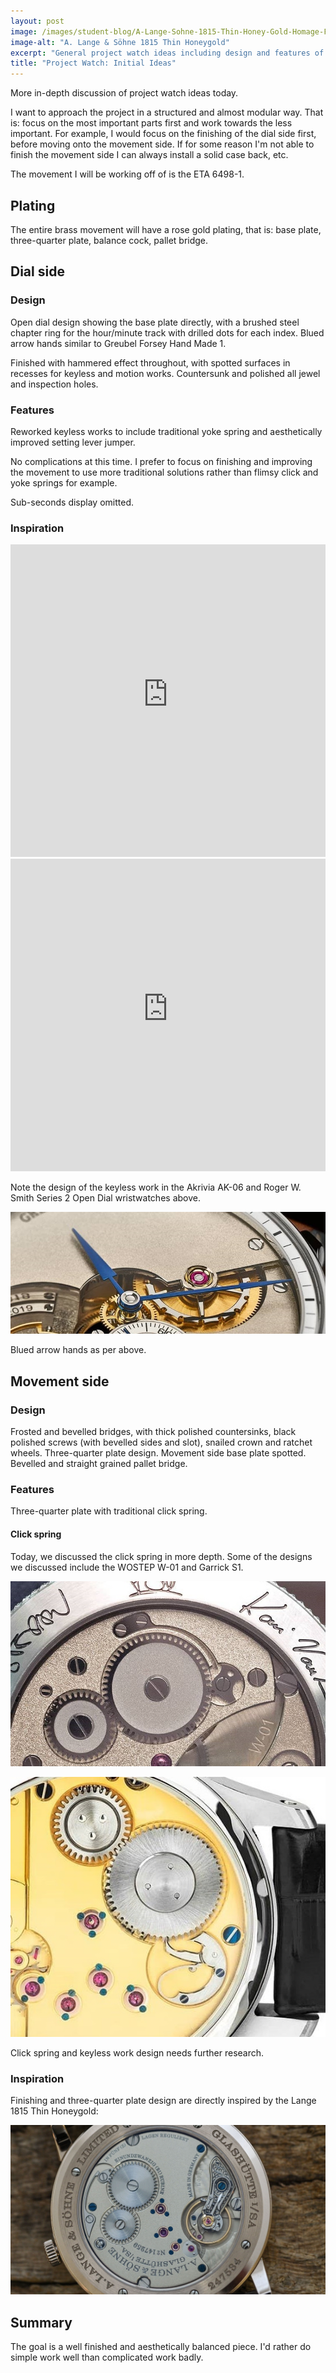 ```yaml
---
layout: post
image: /images/student-blog/A-Lange-Sohne-1815-Thin-Honey-Gold-Homage-FA-Lange-review-5.jpg
image-alt: "A. Lange & Söhne 1815 Thin Honeygold"
excerpt: "General project watch ideas including design and features of dial and movement side. The idea is a well finished open dial (not skeleton) design with improved features to accommodate traditional solutions for the click spring and keyless works."
title: "Project Watch: Initial Ideas"
---
```


More in-depth discussion of project watch ideas today.

I want to approach the project in a structured and almost modular way. That is: focus on the most important parts first and work towards the less important. For example, I would focus on the finishing of the dial side first, before moving onto the movement side. If for some reason I'm not able to finish the movement side I can always install a solid case back, etc.

The movement I will be working off of is the ETA 6498-1.

## Plating
The entire brass movement will have a rose gold plating, that is: base plate, three-quarter plate, balance cock, pallet bridge.

## Dial side
### Design
Open dial design showing the base plate directly, with a brushed steel chapter ring for the hour/minute track with drilled dots for each index. Blued arrow hands similar to Greubel Forsey Hand Made 1.

Finished with hammered effect throughout, with spotted surfaces in recesses for keyless and motion works. Countersunk and polished all jewel and inspection holes.

### Features
Reworked keyless works to include traditional yoke spring and aesthetically improved setting lever jumper.

No complications at this time. I prefer to focus on finishing and improving the movement to use more traditional solutions rather than flimsy click and yoke springs for example.

Sub-seconds display omitted.

### Inspiration
<iframe width="100%" height="500" src="https://www.youtube-nocookie.com/embed/sj06W3q9x0M?start=104" title="YouTube video player" frameborder="0" allow="accelerometer; clipboard-write; encrypted-media; gyroscope; picture-in-picture" allowfullscreen></iframe>

<iframe width="100%" height="500" src="https://www.youtube-nocookie.com/embed/Fb2GxE6Z49U?start=015" title="YouTube video player" frameborder="0" allow="accelerometer; clipboard-write; encrypted-media; gyroscope; picture-in-picture" allowfullscreen></iframe>

Note the design of the keyless work in the Akrivia AK-06 and Roger W. Smith Series 2 Open Dial wristwatches above.

![Greubel Forsey Hand Made 1](/images/student-blog/hand-made-1.jpg)

Blued arrow hands as per above.

## Movement side
### Design
Frosted and bevelled bridges, with thick polished countersinks, black polished screws (with bevelled sides and slot), snailed crown and ratchet wheels. Three-quarter plate design. Movement side base plate spotted. Bevelled and straight grained pallet bridge.

### Features
Three-quarter plate with traditional click spring.

#### Click spring
Today, we discussed the click spring in more depth. Some of the designs we discussed include the WOSTEP W-01 and Garrick S1.

![WOSTEP W-01](/images/student-blog/wostep-w-01.jpg)

![Garrick S1](/images/student-blog/garrick-s1.jpg)

Click spring and keyless work design needs further research.

### Inspiration
Finishing and three-quarter plate design are directly inspired by the Lange 1815 Thin Honeygold:

![A. Lange & Söhne 1815 Thin Honeygold](/images/student-blog/A-Lange-Sohne-1815-Thin-Honey-Gold-Homage-FA-Lange-review-5.jpg)

## Summary
The goal is a well finished and aesthetically balanced piece. I'd rather do simple work well than complicated work badly.

